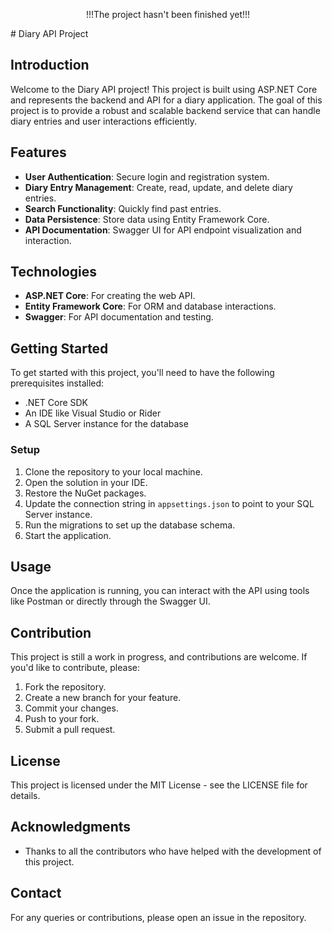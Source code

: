 <p align="center">
!!!The project hasn't been finished yet!!!
</p>
# Diary API Project

## Introduction
Welcome to the Diary API project! This project is built using ASP.NET Core and represents the backend and API for a diary application. The goal of this project is to provide a robust and scalable backend service that can handle diary entries and user interactions efficiently.

## Features
- **User Authentication**: Secure login and registration system.
- **Diary Entry Management**: Create, read, update, and delete diary entries.
- **Search Functionality**: Quickly find past entries.
- **Data Persistence**: Store data using Entity Framework Core.
- **API Documentation**: Swagger UI for API endpoint visualization and interaction.

## Technologies
- **ASP.NET Core**: For creating the web API.
- **Entity Framework Core**: For ORM and database interactions.
- **Swagger**: For API documentation and testing.

## Getting Started
To get started with this project, you'll need to have the following prerequisites installed:
- .NET Core SDK
- An IDE like Visual Studio or Rider
- A SQL Server instance for the database

### Setup
1. Clone the repository to your local machine.
2. Open the solution in your IDE.
3. Restore the NuGet packages.
4. Update the connection string in `appsettings.json` to point to your SQL Server instance.
5. Run the migrations to set up the database schema.
6. Start the application.

## Usage
Once the application is running, you can interact with the API using tools like Postman or directly through the Swagger UI.

## Contribution
This project is still a work in progress, and contributions are welcome. If you'd like to contribute, please:
1. Fork the repository.
2. Create a new branch for your feature.
3. Commit your changes.
4. Push to your fork.
5. Submit a pull request.

## License
This project is licensed under the MIT License - see the LICENSE file for details.

## Acknowledgments
- Thanks to all the contributors who have helped with the development of this project.

## Contact
For any queries or contributions, please open an issue in the repository.

